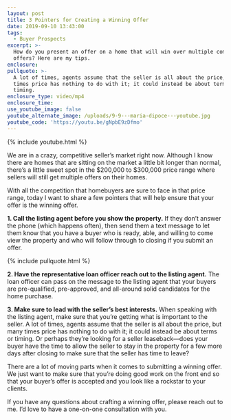 ```yaml
---
layout: post
title: 3 Pointers for Creating a Winning Offer
date: 2019-09-10 13:43:00
tags:
  - Buyer Prospects
excerpt: >-
  How do you present an offer on a home that will win over multiple competing
  offers? Here are my tips.
enclosure:
pullquote: >-
  A lot of times, agents assume that the seller is all about the price, but many
  times price has nothing to do with it; it could instead be about terms or
  timing.
enclosure_type: video/mp4
enclosure_time:
use_youtube_image: false
youtube_alternate_image: /uploads/9-9---maria-dipoce---youtube.jpg
youtube_code: 'https://youtu.be/gNpbE9zDfmo'
---
```


{% include youtube.html %}

We are in a crazy, competitive seller’s market right now. Although I know there are homes that are sitting on the market a little bit longer than normal, there’s a little sweet spot in the $200,000 to $300,000 price range where sellers will still get multiple offers on their homes.

With all the competition that homebuyers are sure to face in that price range, today I want to share a few pointers that will help ensure that your offer is the winning offer.&nbsp;

**1\. Call the listing agent before you show the property.** If they don’t answer the phone (which happens often), then send them a text message to let them know that you have a buyer who is ready, able, and willing to come view the property and who will follow through to closing if you submit an offer.

{% include pullquote.html %}

**2\. Have the representative loan officer reach out to the listing agent.** The loan officer can pass on the message to the listing agent that your buyers are pre-qualified, pre-approved, and all-around solid candidates for the home purchase.

**3\. Make sure to lead with the seller’s best interests.** When speaking with the listing agent, make sure that you’re getting what is important to the seller. A lot of times, agents assume that the seller is all about the price, but many times price has nothing to do with it; it could instead be about terms or timing. Or perhaps they’re looking for a seller leaseback—does your buyer have the time to allow the seller to stay in the property for a few more days after closing to make sure that the seller has time to leave?&nbsp;

There are a lot of moving parts when it comes to submitting a winning offer. We just want to make sure that you’re doing good work on the front end so that your buyer’s offer is accepted and you look like a rockstar to your clients.

If you have any questions about crafting a winning offer, please reach out to me. I’d love to have a one-on-one consultation with you.